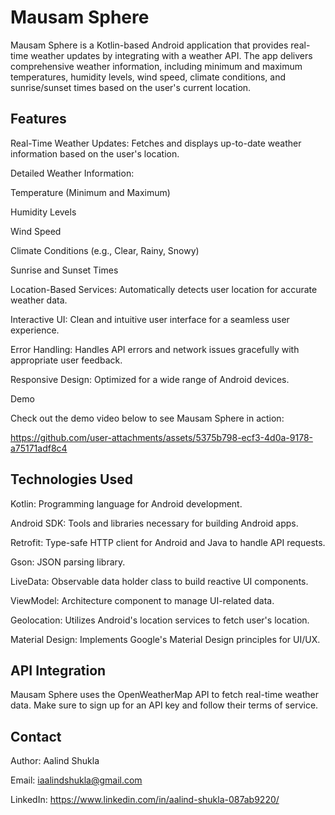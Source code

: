 # Mausam Sphere 
Mausam Sphere is a Kotlin-based Android application that provides real-time weather updates by integrating with a weather API. 
The app delivers comprehensive weather information, including minimum and maximum temperatures, humidity levels, wind speed, climate conditions, and sunrise/sunset times based on the user's current location.

## Features
Real-Time Weather Updates: Fetches and displays up-to-date weather information based on the user's location.

Detailed Weather Information:

Temperature (Minimum and Maximum)

Humidity Levels

Wind Speed

Climate Conditions (e.g., Clear, Rainy, Snowy)

Sunrise and Sunset Times

Location-Based Services: Automatically detects user location for accurate weather data.

Interactive UI: Clean and intuitive user interface for a seamless user experience.

Error Handling: Handles API errors and network issues gracefully with appropriate user feedback.

Responsive Design: Optimized for a wide range of Android devices.

Demo

Check out the demo video below to see Mausam Sphere in action:

https://github.com/user-attachments/assets/5375b798-ecf3-4d0a-9178-a75171adf8c4


## Technologies Used

Kotlin: Programming language for Android development.

Android SDK: Tools and libraries necessary for building Android apps.

Retrofit: Type-safe HTTP client for Android and Java to handle API requests.

Gson: JSON parsing library.

LiveData: Observable data holder class to build reactive UI components.

ViewModel: Architecture component to manage UI-related data.

Geolocation: Utilizes Android's location services to fetch user's location.

Material Design: Implements Google's Material Design principles for UI/UX.


##  API Integration

Mausam Sphere uses the OpenWeatherMap API to fetch real-time weather data. Make sure to sign up for an API key and follow their terms of service.


## Contact

Author: Aalind Shukla

Email: iaalindshukla@gmail.com

LinkedIn: https://www.linkedin.com/in/aalind-shukla-087ab9220/
